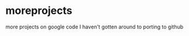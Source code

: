 moreprojects
============

more projects on google code I haven't gotten around to porting to github
